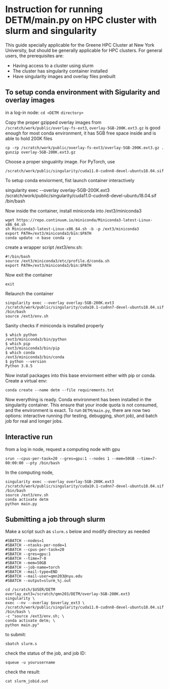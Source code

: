 # Instruction for running DETM/main.py on HPC cluster with slurm and singularity
This guide specially applicable for the Greene HPC Cluster at New York University, but should be generally applicable for HPC clusters.
For general users, the prerequisites are:
- Having access to a cluster using slurm 
- The cluster has singularity container installed
- Have singularity images and overlay files prebuilt 

## To setup conda environment with Sigularity and overlay images
in a log-in node:
`cd <DETM directory>`

Copy the proper gzipped overlay images from `/scratch/work/public/overlay-fs-ext3`, `overlay-5GB-200K.ext3.gz` is good enough for most conda environment, it has 5GB free space inside and is able to hold 200K files
```
cp -rp /scratch/work/public/overlay-fs-ext3/overlay-5GB-200K.ext3.gz .
gunzip overlay-5GB-200K.ext3.gz
```
Choose a proper singualrity image. For PyTorch, use

`/scratch/work/public/singularity/cuda11.0-cudnn8-devel-ubuntu18.04.sif`

To setup conda enviorment, fist launch container interactively 

singularity exec --overlay overlay-5GB-200K.ext3 /scratch/work/public/singularity/cuda11.0-cudnn8-devel-ubuntu18.04.sif /bin/bash

Now inside the container, install miniconda into /ext3/miniconda3
```
wget https://repo.continuum.io/miniconda/Miniconda3-latest-Linux-x86_64.sh
sh Miniconda3-latest-Linux-x86_64.sh -b -p /ext3/miniconda3
export PATH=/ext3/miniconda3/bin:$PATH
conda update -n base conda -y
```
create a wrapper script /ext3/env.sh: 
```
#!/bin/bash
source /ext3/miniconda3/etc/profile.d/conda.sh
export PATH=/ext3/miniconda3/bin:$PATH
```
Now exit the container 
```
exit
```
Relaunch the container 
```
singularity exec --overlay overlay-5GB-200K.ext3 /scratch/work/public/singularity/cuda10.1-cudnn7-devel-ubuntu18.04.sif /bin/bash
source /ext3/env.sh
```
Sanity checks if miniconda is installed properly
```
$ which python
/ext3/miniconda3/bin/python
$ which pip   
/ext3/miniconda3/bin/pip
$ which conda
/ext3/miniconda3/bin/conda
$ python --version
Python 3.8.5
```

Now install packages into this base enviorment either with pip or conda.
Create a virtual env:
```
conda create --name detm --file requirements.txt 
```
Now everything is ready. Conda environment has been installed in the singularity container. This ensure that your inode quota is not consumed, and the environment is exact.
To run `DETM/main.py`, there are now two options: interactive running (for testing, debugging, short job), and batch job for real and longer jobs. 
## Interactive run
from a log in node, request a computing node with gpu 
```
srun --cpus-per-task=20 --gres=gpu:1 --nodes 1 --mem=50GB --time=7-00:00:00 --pty /bin/bash
```
In the computing node,
```
singularity exec --overlay overlay-5GB-200K.ext3 /scratch/work/public/singularity/cuda10.1-cudnn7-devel-ubuntu18.04.sif /bin/bash
source /ext3/env.sh
conda activate detm
python main.py
```
## Submitting a job through slurm
Make a script such as `slurm.s` below and modify directory as needed 
```
#SBATCH --nodes=1
#SBATCH --ntasks-per-node=1
#SBATCH --cpus-per-task=20
#SBATCH --gres=gpu:1
#SBATCH --time=7-0
#SBATCH --mem=50GB
#SBATCH --job-name=torch
#SBATCH --mail-type=END
#SBATCH --mail-user=qmn203@nyu.edu
#SBATCH --output=slurm_%j.out

cd /scratch/$USER/DETM
overlay_ext3=/scratch/qmn203/DETM/overlay-5GB-200K.ext3
singularity \
exec --nv --overlay $overlay_ext3 \
/scratch/work/public/singularity/cuda11.0-cudnn8-devel-ubuntu18.04.sif /bin/bash \
-c "source /ext3/env.sh; \
conda activate detm; \
python main.py"
```
to submit:
```
sbatch slurm.s
```
check the status of the job, and job ID:
```
squeue -u yourusername
```
check the result:
```
cat slurm_jobid.out
```

